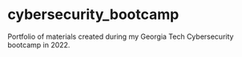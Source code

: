 # cybersecurity_bootcamp
Portfolio of materials created during my Georgia Tech Cybersecurity bootcamp in 2022. 
